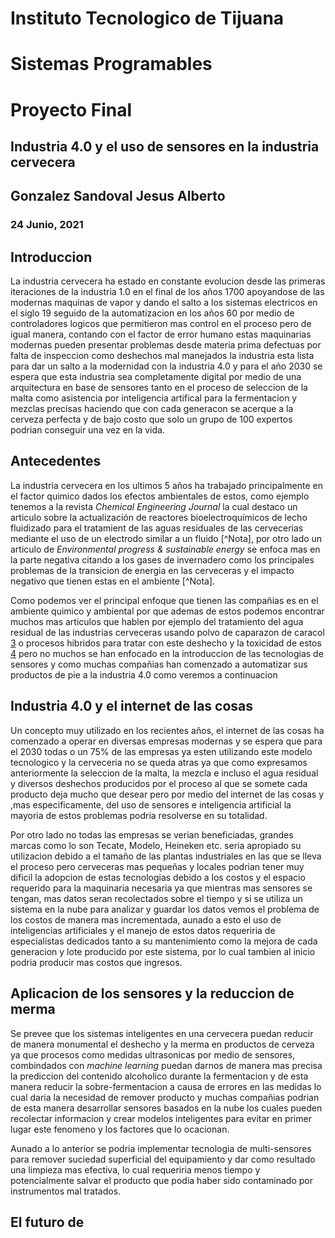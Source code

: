# Instituto Tecnologico de Tijuana

# Sistemas Programables

# Proyecto Final

## Industria 4.0 y el uso de sensores en la industria cervecera

## Gonzalez Sandoval Jesus Alberto

### 24 Junio, 2021

## Introduccion

La industria cervecera ha estado en constante evolucion desde las
primeras iteraciones de la industria 1.0 en el final de los años 1700
apoyandose de las modernas maquinas de vapor y dando el salto a los
sistemas electricos en el siglo 19 seguido de la automatizacion en los
años 60 por medio de controladores logicos que permitieron mas control
en el proceso pero de igual manera, contando con el factor de error
humano estas maquinarias modernas pueden presentar problemas desde
materia prima defectuas por falta de inspeccion como deshechos mal
manejados la industria esta lista para dar un salto a la modernidad con
la industria 4.0 y para el año 2030 se espera que esta industria sea
completamente digital por medio de una arquitectura en base de sensores
tanto en el proceso de seleccion de la malta como asistencia por
inteligencia artifical para la fermentacion y mezclas precisas haciendo
que con cada generacon se acerque a la cerveza perfecta y de bajo costo
que solo un grupo de 100 expertos podrian conseguir una vez en la vida.

## Antecedentes

La industria cervecera en los ultimos 5 años ha trabajado principalmente
en el factor quimico dados los efectos ambientales de estos, como
ejemplo tenemos a la revista *Chemical Engineering Journal* la cual
destaco un articulo sobre la actualización de reactores
bioelectroquímicos de lecho fluidizado para el tratamient de las aguas
residuales de las cervecerias mediante el uso de un electrodo similar a
un fluido \[\^Nota\], por otro lado un articulo de *Environmental
progress & sustainable energy* se enfoca mas en la parte negativa
citando a los gases de invernadero como los principales problemas de la
transicion de energia en las cerveceras y el impacto negativo que tienen
estas en el ambiente \[\^Nota\].

Como podemos ver el principal enfoque que tienen las compañias es en el
ambiente quimico y ambiental por que ademas de estos podemos encontrar
muchos mas articulos que hablen por ejemplo del tratamiento del agua
residual de las industrias cerveceras usando polvo de caparazon de
caracol [3](https://doi.org/10.1016/j.wen.2020.06.001) o procesos
hibridos para tratar con este deshecho y la toxicidad de estos
[4](https://doi.org/10.1016/j.chemosphere.2020.128367) pero no muchos se
han enfocado en la introduccion de las tecnologias de sensores y como
muchas compañias han comenzado a automatizar sus productos de pie a la
industria 4.0 como veremos a continuacion

## Industria 4.0 y el internet de las cosas

Un concepto muy utilizado en los recientes años, el internet de las
cosas ha comenzado a operar en diversas empresas modernas y se espera
que para el 2030 todas o un 75% de las empresas ya esten utilizando este
modelo tecnologico y la cerveceria no se queda atras ya que como
expresamos anteriormente la seleccion de la malta, la mezcla e incluso
el agua residual y diversos deshechos producidos por el proceso al que
se somete cada producto deja mucho que desear pero por medio del
internet de las cosas y ,mas especificamente, del uso de sensores e
inteligencia artificial la mayoria de estos problemas podria resolverse
en su totalidad.

Por otro lado no todas las empresas se verian beneficiadas, grandes
marcas como lo son Tecate, Modelo, Heineken etc. seria apropiado su
utilizacion debido a el tamaño de las plantas industriales en las que se
lleva el proceso pero cerveceras mas pequeñas y locales podrian tener
muy dificil la adopcion de estas tecnologias debido a los costos y el
espacio requerido para la maquinaria necesaria ya que mientras mas
sensores se tengan, mas datos seran recolectados sobre el tiempo y si se
utiliza un sistema en la nube para analizar y guardar los datos vemos el
problema de los costos de manera mas incrementada, aunado a esto el uso
de inteligencias artificiales y el manejo de estos datos requeriria de
especialistas dedicados tanto a su mantenimiento como la mejora de cada
generacion y lote producido por este sistema, por lo cual tambien al
inicio podria producir mas costos que ingresos.

## Aplicacion de los sensores y la reduccion de merma

Se prevee que los sistemas inteligentes en una cervecera puedan reducir
de manera monumental el deshecho y la merma en productos de cerveza ya
que procesos como medidas ultrasonicas por medio de sensores,
combindados con *machine learning* puedan darnos de manera mas precisa
la prediccion del contenido alcoholico durante la fermentacion y de esta
manera reducir la sobre-fermentacion a causa de errores en las medidas
lo cual daria la necesidad de remover producto y muchas compañias
podrian de esta manera desarrollar sensores basados en la nube los
cuales pueden recolectar informacion y crear modelos inteligentes para
evitar en primer lugar este fenomeno y los factores que lo ocacionan.

Aunado a lo anterior se podria implementar tecnologia de multi-sensores
para remover suciedad superficial del equipamiento y dar como resultado
una limpieza mas efectiva, lo cual requeriria menos tiempo y
potencialmente salvar el producto que podia haber sido contaminado por
instrumentos mal tratados.

## El futuro de
